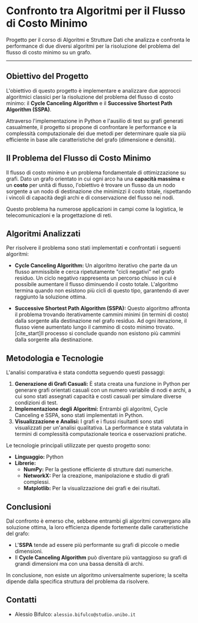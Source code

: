 # Confronto tra Algoritmi per il Flusso di Costo Minimo

Progetto per il corso di Algoritmi e Strutture Dati che analizza e confronta le performance di due diversi algoritmi per la risoluzione del problema del flusso di costo minimo su un grafo.

---

## Obiettivo del Progetto

L'obiettivo di questo progetto è implementare e analizzare due approcci algoritmici classici per la risoluzione del problema del flusso di costo minimo: il **Cycle Canceling Algorithm** e il **Successive Shortest Path Algorithm (SSPA)**.

Attraverso l'implementazione in Python e l'ausilio di test su grafi generati casualmente, il progetto si propone di confrontare le performance e la complessità computazionale dei due metodi per determinare quale sia più efficiente in base alle caratteristiche del grafo (dimensione e densità).

## Il Problema del Flusso di Costo Minimo

Il flusso di costo minimo è un problema fondamentale di ottimizzazione su grafi. Dato un grafo orientato in cui ogni arco ha una **capacità massima** e un **costo** per unità di flusso, l'obiettivo è trovare un flusso da un nodo sorgente a un nodo di destinazione che minimizzi il costo totale, rispettando i vincoli di capacità degli archi e di conservazione del flusso nei nodi.

Questo problema ha numerose applicazioni in campi come la logistica, le telecomunicazioni e la progettazione di reti.

## Algoritmi Analizzati

Per risolvere il problema sono stati implementati e confrontati i seguenti algoritmi:

* **Cycle Canceling Algorithm:** Un algoritmo iterativo che parte da un flusso ammissibile e cerca ripetutamente "cicli negativi" nel grafo residuo. Un ciclo negativo rappresenta un percorso chiuso in cui è possibile aumentare il flusso diminuendo il costo totale. L'algoritmo termina quando non esistono più cicli di questo tipo, garantendo di aver raggiunto la soluzione ottima.

* **Successive Shortest Path Algorithm (SSPA):** Questo algoritmo affronta il problema trovando iterativamente cammini minimi (in termini di costo) dalla sorgente alla destinazione nel grafo residuo. Ad ogni iterazione, il flusso viene aumentato lungo il cammino di costo minimo trovato. [cite_start]Il processo si conclude quando non esistono più cammini dalla sorgente alla destinazione.

## Metodologia e Tecnologie

L'analisi comparativa è stata condotta seguendo questi passaggi:

1.  **Generazione di Grafi Casuali:** È stata creata una funzione in Python per generare grafi orientati casuali con un numero variabile di nodi e archi, a cui sono stati assegnati capacità e costi casuali per simulare diverse condizioni di test.
2.  **Implementazione degli Algoritmi:** Entrambi gli algoritmi, Cycle Canceling e SSPA, sono stati implementati in Python.
3.  **Visualizzazione e Analisi:** I grafi e i flussi risultanti sono stati visualizzati per un'analisi qualitativa. La performance è stata valutata in termini di complessità computazionale teorica e osservazioni pratiche.

Le tecnologie principali utilizzate per questo progetto sono:

* **Linguaggio:** Python
* **Librerie:**
    * **NumPy:** Per la gestione efficiente di strutture dati numeriche.
    * **NetworkX:** Per la creazione, manipolazione e studio di grafi complessi.
    * **Matplotlib:** Per la visualizzazione dei grafi e dei risultati.

## Conclusioni

Dal confronto è emerso che, sebbene entrambi gli algoritmi convergano alla soluzione ottima, la loro efficienza dipende fortemente dalle caratteristiche del grafo:

* L'**SSPA** tende ad essere più performante su grafi di piccole o medie dimensioni.
* Il **Cycle Canceling Algorithm** può diventare più vantaggioso su grafi di grandi dimensioni ma con una bassa densità di archi.

In conclusione, non esiste un algoritmo universalmente superiore; la scelta dipende dalla specifica struttura del problema da risolvere.

## Contatti
* Alessio Bifulco: `alessio.bifulco@studio.unibo.it`
